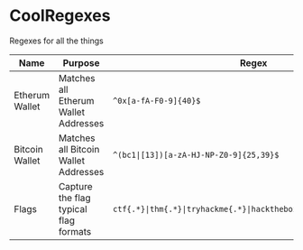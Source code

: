 # CoolRegexes
Regexes for all the things

| Name | Purpose | Regex |
| ----- | ------ | ----- |
| Etherum Wallet | Matches all Etherum Wallet Addresses | `^0x[a-fA-F0-9]{40}$` | 
| Bitcoin Wallet | Matches all Bitcoin Wallet Addresses | `^(bc1\|[13])[a-zA-HJ-NP-Z0-9]{25,39}$`|
| Flags | Capture the flag typical flag formats | `ctf{.*}\|thm{.*}\|tryhackme{.*}\|hackthebox{.*}\|flag{.*}\|htb{.*}` |
